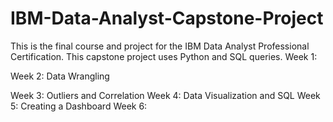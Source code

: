 # IBM-Data-Analyst-Capstone-Project
This is the final course and project for the IBM Data Analyst Professional Certification. This capstone project uses Python and SQL queries.
Week 1:

Week 2: Data Wrangling

Week 3: Outliers and Correlation
Week 4: Data Visualization and SQL
Week 5: Creating a Dashboard
Week 6:
